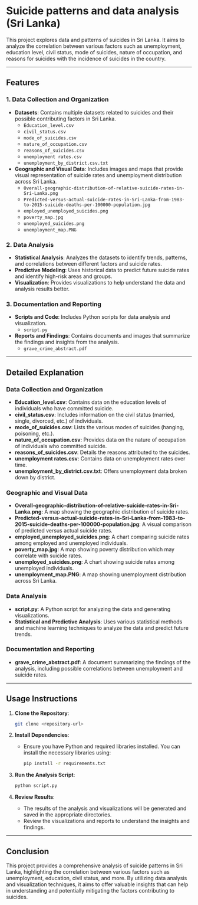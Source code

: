 
# Suicide patterns and data analysis (Sri Lanka)

This project explores data and patterns of suicides in Sri Lanka. It aims to analyze the correlation between various factors such as unemployment, education level, civil status, mode of suicides, nature of occupation, and reasons for suicides with the incidence of suicides in the country.

---

## Features

### 1. Data Collection and Organization
   - **Datasets**: Contains multiple datasets related to suicides and their possible contributing factors in Sri Lanka.
     - `Education_level.csv`
     - `civil_status.csv`
     - `mode_of_suicides.csv`
     - `nature_of_occupation.csv`
     - `reasons_of_suicides.csv`
     - `unemployment rates.csv`
     - `unemployment_by_district.csv.txt`
   - **Geographic and Visual Data**: Includes images and maps that provide visual representation of suicide rates and unemployment distribution across Sri Lanka.
     - `Overall-geographic-distribution-of-relative-suicide-rates-in-Sri-Lanka.png`
     - `Predicted-versus-actual-suicide-rates-in-Sri-Lanka-from-1983-to-2015-suicide-deaths-per-100000-population.jpg`
     - `employed_unemployed_suicides.png`
     - `poverty_map.jpg`
     - `unemployed_suicides.png`
     - `unemployment_map.PNG`

### 2. Data Analysis
   - **Statistical Analysis**: Analyzes the datasets to identify trends, patterns, and correlations between different factors and suicide rates.
   - **Predictive Modeling**: Uses historical data to predict future suicide rates and identify high-risk areas and groups.
   - **Visualization**: Provides visualizations to help understand the data and analysis results better.

### 3. Documentation and Reporting
   - **Scripts and Code**: Includes Python scripts for data analysis and visualization.
     - `script.py`
   - **Reports and Findings**: Contains documents and images that summarize the findings and insights from the analysis.
     - `grave_crime_abstract.pdf`

---

## Detailed Explanation

### **Data Collection and Organization**

- **Education_level.csv**: Contains data on the education levels of individuals who have committed suicide.
- **civil_status.csv**: Includes information on the civil status (married, single, divorced, etc.) of individuals.
- **mode_of_suicides.csv**: Lists the various modes of suicides (hanging, poisoning, etc.).
- **nature_of_occupation.csv**: Provides data on the nature of occupation of individuals who committed suicide.
- **reasons_of_suicides.csv**: Details the reasons attributed to the suicides.
- **unemployment rates.csv**: Contains data on unemployment rates over time.
- **unemployment_by_district.csv.txt**: Offers unemployment data broken down by district.

### **Geographic and Visual Data**

- **Overall-geographic-distribution-of-relative-suicide-rates-in-Sri-Lanka.png**: A map showing the geographic distribution of suicide rates.
- **Predicted-versus-actual-suicide-rates-in-Sri-Lanka-from-1983-to-2015-suicide-deaths-per-100000-population.jpg**: A visual comparison of predicted versus actual suicide rates.
- **employed_unemployed_suicides.png**: A chart comparing suicide rates among employed and unemployed individuals.
- **poverty_map.jpg**: A map showing poverty distribution which may correlate with suicide rates.
- **unemployed_suicides.png**: A chart showing suicide rates among unemployed individuals.
- **unemployment_map.PNG**: A map showing unemployment distribution across Sri Lanka.

### **Data Analysis**

- **script.py**: A Python script for analyzing the data and generating visualizations.
- **Statistical and Predictive Analysis**: Uses various statistical methods and machine learning techniques to analyze the data and predict future trends.

### **Documentation and Reporting**

- **grave_crime_abstract.pdf**: A document summarizing the findings of the analysis, including possible correlations between unemployment and suicide rates.

---

## Usage Instructions

1. **Clone the Repository**: 
   ```bash
   git clone <repository-url>
   ```

2. **Install Dependencies**: 
   - Ensure you have Python and required libraries installed. You can install the necessary libraries using:
     ```bash
     pip install -r requirements.txt
     ```

3. **Run the Analysis Script**:
   ```bash
   python script.py
   ```

4. **Review Results**:
   - The results of the analysis and visualizations will be generated and saved in the appropriate directories.
   - Review the visualizations and reports to understand the insights and findings.

---

## Conclusion

This project provides a comprehensive analysis of suicide patterns in Sri Lanka, highlighting the correlation between various factors such as unemployment, education, civil status, and more. By utilizing data analysis and visualization techniques, it aims to offer valuable insights that can help in understanding and potentially mitigating the factors contributing to suicides.
